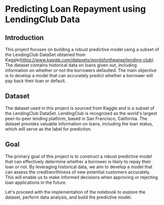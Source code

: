 # Predicting Loan Repayment using LendingClub Data

## Introduction

This project focuses on building a robust predictive model using a subset of the LendingClub DataSet obtained from Kaggle(https://www.kaggle.com/datasets/wordsforthewise/lending-club). The dataset contains historical data on loans given out, including information on whether or not the borrowers defaulted. The main objective is to develop a model that can accurately predict whether a borrower will pay back their loan or default.

## Dataset

The dataset used in this project is sourced from Kaggle and is a subset of the LendingClub DataSet. LendingClub is recognized as the world's largest peer-to-peer lending platform, based in San Francisco, California. The dataset provides valuable information on loans, including the loan status, which will serve as the label for prediction.

## Goal

The primary goal of this project is to construct a robust predictive model that can effectively determine whether a borrower is likely to repay their loan or not. By leveraging historical data, we aim to develop a model that can assess the creditworthiness of new potential customers accurately. This will enable us to make informed decisions when approving or rejecting loan applications in the future.

Let's proceed with the implementation of the notebook to explore the dataset, perform data analysis, and build the predictive model.
